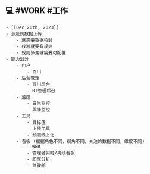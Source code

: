 ## 💻 #WORK #工作
	- [[Dec 20th, 2023]]
	- 涉及到数据上传
		- 就需要数据校验
		- 校验就要有规则
		- 规则多变就需要可配置
	- 能力划分
		- 门户
			- 百川
		- 后台管理
			- 百川后台
			- BI管理后台
		- 监控
			- 日常监控
			- 舆情监控
		- 工具
			- 目标值
			- 上传工具
			- 预测线上化
		- 看板 (根据角色不同，视角不同，关注的数据不同，维度不同)
			- WBR
			- 管理者实时/离线看板
			- 即席分析
			- 驾驶舱